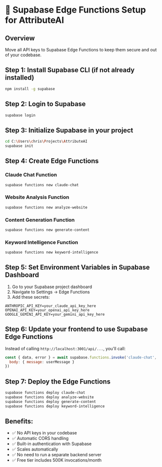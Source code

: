 # 🔐 Supabase Edge Functions Setup for AttributeAI

## Overview
Move all API keys to Supabase Edge Functions to keep them secure and out of your codebase.

## Step 1: Install Supabase CLI (if not already installed)
```bash
npm install -g supabase
```

## Step 2: Login to Supabase
```bash
supabase login
```

## Step 3: Initialize Supabase in your project
```bash
cd C:\Users\chris\Projects\AttributeAI
supabase init
```

## Step 4: Create Edge Functions

### Claude Chat Function
```bash
supabase functions new claude-chat
```

### Website Analysis Function  
```bash
supabase functions new analyze-website
```

### Content Generation Function
```bash
supabase functions new generate-content
```

### Keyword Intelligence Function
```bash
supabase functions new keyword-intelligence
```

## Step 5: Set Environment Variables in Supabase Dashboard

1. Go to your Supabase project dashboard
2. Navigate to Settings → Edge Functions
3. Add these secrets:

```
ANTHROPIC_API_KEY=your_claude_api_key_here
OPENAI_API_KEY=your_openai_api_key_here
GOOGLE_GEMINI_API_KEY=your_gemini_api_key_here
```

## Step 6: Update your frontend to use Supabase Edge Functions

Instead of calling `http://localhost:3001/api/...`, you'll call:
```javascript
const { data, error } = await supabase.functions.invoke('claude-chat', {
  body: { message: userMessage }
})
```

## Step 7: Deploy the Edge Functions
```bash
supabase functions deploy claude-chat
supabase functions deploy analyze-website
supabase functions deploy generate-content
supabase functions deploy keyword-intelligence
```

## Benefits:
- ✅ No API keys in your codebase
- ✅ Automatic CORS handling
- ✅ Built-in authentication with Supabase
- ✅ Scales automatically
- ✅ No need to run a separate backend server
- ✅ Free tier includes 500K invocations/month